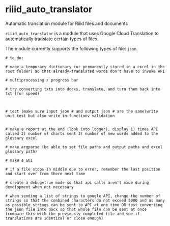# riiid_auto_translator
Automatic translation module for Riiid files and documents

`riiid_auto_translator` is a module that uses Google Cloud Translation to automatically translate certain types of files.

The module currently supports the following types of file: `json`.




    # to do:

    # make a temporary dictionary (or permanently stored in a excel in the root folder) so that already-translated words don't have to invoke API

    # multiprocessing / progress bar

    # try converting txts into docxs, translate, and turn them back into txt (for speed)

    

    # test (make sure input json # and output json # are the same)write unit test but also write in-functionv validation


    # make a report at the end (look into logger), display 1) times API called 2) number of charts sent 3) number of new words added to the glossary excel

    # make argparse (be able to set file paths and output paths and excel glossary path)

    # make a GUI

    # if a file stops in middle due to error, remember the last position and start over from there next time

    # create a debug=true mode so that api calls aren't made during development when not necessary

    # when sending a list of strings to google API, change the number of strings so that the combined characters do not exceed 5000 and as many as possible strings can be sent to API at one time OR test converting the json file into docx so that whole file can be sent at once (compare this with the previously completed file and see if translations are identical or close enough) 
